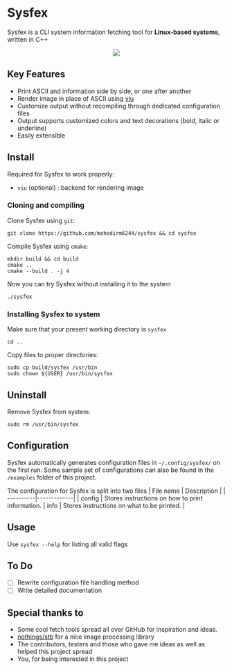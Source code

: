 # Sysfex
Sysfex is a CLI system information fetching tool for <b>Linux-based systems</b>, written in C++
<p align="center"><img src="screenshots/screenshot.png"></p>

## Key Features
- Print ASCII and information side by side, or one after another
- Render image in place of ASCII using [viu](https://github.com/atanunq/viu)
- Customize output without recompiling through dedicated configuration files
- Output supports customized colors and text decorations (bold, italic or underline)
- Easily extensible

## Install

Required for Sysfex to work properly:
- `viu` (optional) : backend for rendering image


### Cloning and compiling

Clone Sysfex using `git`:
```
git clone https://github.com/mehedirm6244/sysfex && cd sysfex
```

Compile Sysfex using `cmake`:
```
mkdir build && cd build
cmake ..
cmake --build . -j 4
```

Now you can try Sysfex without installing it to the system
```
./sysfex
```

### Installing Sysfex to system

Make sure that your present working directory is `sysfex`
```
cd ..
```
Copy files to proper directories:
```
sudo cp build/sysfex /usr/bin
sudo chown ${USER} /usr/bin/sysfex
```

## Uninstall

Remove Sysfex from system:
```
sudo rm /usr/bin/sysfex
```

## Configuration

Sysfex automatically generates configuration files in `~/.config/sysfex/` on the first run. Some sample set of configurations can also be found in the `/examples` folder of this project.


The configuration for Sysfex is split into two files
| File name | Description |
| ----------|-------------|
| config | Stores instructions on how to print information.
| info | Stores instructions on what to be printed. |

## Usage

Use `sysfex --help` for listing all valid flags


## To Do
- [ ] Rewrite configuration file handling method
- [ ] Write detailed documentation

## Special thanks to

* Some cool fetch tools spread all over GitHub for inspiration and ideas.
* [nothings/stb](https://github.com/nothings/stb) for a nice image processing library
* The contributors, testers and those who gave me ideas as well as helped this project spread
* You, for being interested in this project
